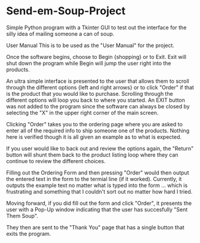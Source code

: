# Send-em-Soup-Project
Simple Python program with a Tkinter GUI to test out the interface for the silly idea of mailing someone a can of soup.

User Manual
This is to be used as the "User Manual" for the project. 

Once the software begins, choose to Begin {shopping} or to Exit.
Exit will shut down the program while Begin will jump the user right into the products.

An ultra simple interface is presented to the user that allows them to scroll through the different options {left and right arrows} or to click "Order" if that is the product that you would like to purchase.
Scrolling through the different options will loop you back to where you started.
An EXIT button was not added to the program since the software can always be closed by selecting the "X" in the upper right corner of the main screen.

Clicking "Order" takes you to the ordering page where you are asked to enter all of the required info to ship someone one of the products. Nothing here is verified though it is all given an example as to what is expected.

If you user would like to back out and review the options again, the "Return" button will shunt them back to the product listing loop where they can continue to review the different choices.

Filling out the Ordering Form and then pressing "Order" would then output the entered text in the form to the termial line (if it worked). Currently, it outputs the example text no matter what is typed into the form ... which is frustrating and something that I couldn't sort out no matter how hard I tried.

Moving forward, if you did fill out the form and click "Order", it presents the user with a Pop-Up window indicating that the user has succesfully "Sent Them Soup".

They then are sent to the "Thank You" page that has a single button that exits the program.
